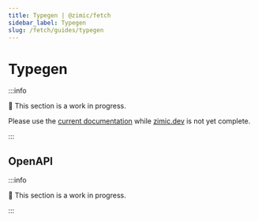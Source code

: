 ```yaml
---
title: Typegen | @zimic/fetch
sidebar_label: Typegen
slug: /fetch/guides/typegen
---
```


# Typegen

:::info

🚧 This section is a work in progress.

Please use the [current documentation](https://github.com/zimicjs/zimic/wiki) while [zimic.dev](/) is not yet complete.

:::

## OpenAPI

:::info

🚧 This section is a work in progress.

:::
